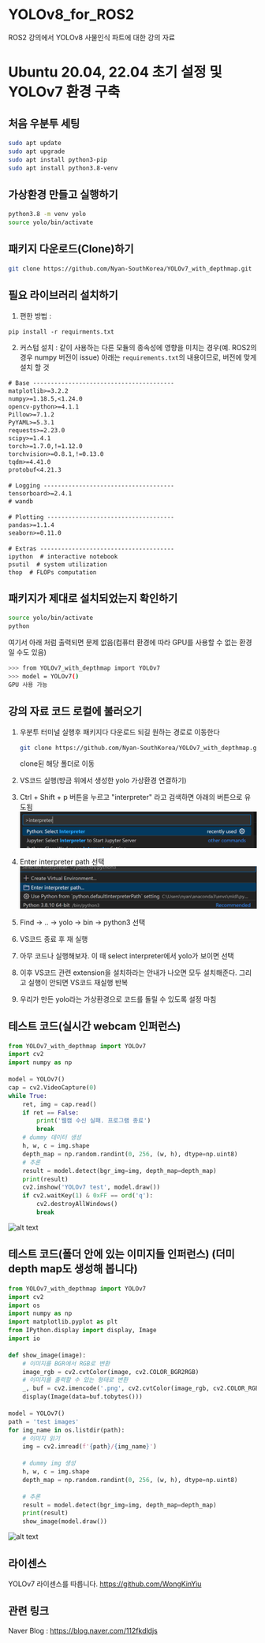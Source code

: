 # YOLOv8_for_ROS2
ROS2 강의에서 YOLOv8 사물인식 파트에 대한 강의 자료

# Ubuntu 20.04, 22.04 초기 설정 및 YOLOv7 환경 구축

## 처음 우분투 세팅

```bash
sudo apt update
sudo apt upgrade
sudo apt install python3-pip
sudo apt install python3.8-venv
```

## 가상환경 만들고 실행하기

```bash
python3.8 -m venv yolo
source yolo/bin/activate
```

## 패키지 다운로드(Clone)하기

```bash
git clone https://github.com/Nyan-SouthKorea/YOLOv7_with_depthmap.git
```

## 필요 라이브러리 설치하기
1. 편한 방법 : 
```
pip install -r requirments.txt
```

2. 커스텀 설치 : 같이 사용하는 다른 모듈의 종속성에 영향을 미치는 경우(예. ROS2의 경우 numpy 버전이 issue)
아래는 `requirements.txt`의 내용이므로, 버전에 맞게 설치 할 것
```
# Base ----------------------------------------
matplotlib>=3.2.2
numpy>=1.18.5,<1.24.0
opencv-python>=4.1.1
Pillow>=7.1.2
PyYAML>=5.3.1
requests>=2.23.0
scipy>=1.4.1
torch>=1.7.0,!=1.12.0
torchvision>=0.8.1,!=0.13.0
tqdm>=4.41.0
protobuf<4.21.3

# Logging -------------------------------------
tensorboard>=2.4.1
# wandb

# Plotting ------------------------------------
pandas>=1.1.4
seaborn>=0.11.0

# Extras --------------------------------------
ipython  # interactive notebook
psutil  # system utilization
thop  # FLOPs computation
```


## 패키지가 제대로 설치되었는지 확인하기
```bash
source yolo/bin/activate
python
```
여기서 아래 처럼 출력되면 문제 없음(컴퓨터 환경에 따라 GPU를 사용할 수 없는 환경일 수도 있음)
```bash
>>> from YOLOv7_with_depthmap import YOLOv7
>>> model = YOLOv7()
GPU 사용 가능
```

## 강의 자료 코드 로컬에 불러오기

1. 우분투 터미널 실행후 패키지다 다운로드 되길 원하는 경로로 이동한다

    ```bash
    git clone https://github.com/Nyan-SouthKorea/YOLOv7_with_depthmap.git
    ```
    clone된 해당 폴더로 이동

2. VS코드 실행(방금 위에서 생성한 yolo 가상환경 연결하기)

3. Ctrl + Shift + p 버튼을 누르고 "interpreter" 라고 검색하면 아래의 버튼으로 유도됨
![alt text](https://github.com/Nyan-SouthKorea/YOLOv7_with_depthmap/blob/main/README_images/image_1.png)


4. Enter interpreter path 선택
![alt text](https://github.com/Nyan-SouthKorea/YOLOv7_with_depthmap/blob/main/README_images/image_2.png)

5. Find -> .. -> yolo -> bin -> python3 선택

6. VS코드 종료 후 재 실행

7. 아무 코드나 실행해보자. 이 때 select interpreter에서 yolo가 보이면 선택

8. 이후 VS코드 관련 extension을 설치하라는 안내가 나오면 모두 설치해준다. 그리고 실행이 안되면 VS코드 재실행 반복

9. 우리가 만든 yolo라는 가상환경으로 코드를 돌릴 수 있도록 설정 마침

## 테스트 코드(실시간 webcam 인퍼런스)
```python
from YOLOv7_with_depthmap import YOLOv7
import cv2
import numpy as np

model = YOLOv7()
cap = cv2.VideoCapture(0)
while True:
    ret, img = cap.read()
    if ret == False:
        print('웹캠 수신 실패. 프로그램 종료')
        break
    # dummy 데이터 생성
    h, w, c = img.shape
    depth_map = np.random.randint(0, 256, (w, h), dtype=np.uint8)
    # 추론
    result = model.detect(bgr_img=img, depth_map=depth_map)
    print(result)
    cv2.imshow('YOLOv7 test', model.draw())
    if cv2.waitKey(1) & 0xFF == ord('q'):
        cv2.destroyAllWindows()
        break
```
![alt text](https://github.com/Nyan-SouthKorea/YOLOv7_with_depthmap/blob/main/README_images/demo_video_1.gif)


## 테스트 코드(폴더 안에 있는 이미지들 인퍼런스) (더미 depth map도 생성해 봅니다)
```python
from YOLOv7_with_depthmap import YOLOv7
import cv2
import os
import numpy as np
import matplotlib.pyplot as plt
from IPython.display import display, Image
import io

def show_image(image):
    # 이미지를 BGR에서 RGB로 변환
    image_rgb = cv2.cvtColor(image, cv2.COLOR_BGR2RGB)
    # 이미지를 출력할 수 있는 형태로 변환
    _, buf = cv2.imencode('.png', cv2.cvtColor(image_rgb, cv2.COLOR_RGB2BGR))
    display(Image(data=buf.tobytes()))

model = YOLOv7()
path = 'test images'
for img_name in os.listdir(path):
    # 이미지 읽기
    img = cv2.imread(f'{path}/{img_name}')
    
    # dummy img 생성
    h, w, c = img.shape
    depth_map = np.random.randint(0, 256, (w, h), dtype=np.uint8)

    # 추론
    result = model.detect(bgr_img=img, depth_map=depth_map)
    print(result)
    show_image(model.draw())
```

![alt text](https://github.com/Nyan-SouthKorea/YOLOv7_with_depthmap/blob/main/README_images/demo_video_1.gif)


## 라이센스
YOLOv7 라이센스를 따릅니다. 
https://github.com/WongKinYiu


## 관련 링크
Naver Blog : https://blog.naver.com/112fkdldjs 